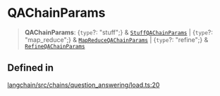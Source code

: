 QAChainParams
=============

> **QAChainParams**: {`type`?: "stuff";} & [`StuffQAChainParams`](/docs/api/chains/interfaces/StuffQAChainParams) | {`type`?: "map\_reduce";} & [`MapReduceQAChainParams`](/docs/api/chains/interfaces/MapReduceQAChainParams) | {`type`?: "refine";} & [`RefineQAChainParams`](/docs/api/chains/interfaces/RefineQAChainParams)

Defined in[​](#defined-in "Direct link to Defined in")
------------------------------------------------------

[langchain/src/chains/question\_answering/load.ts:20](https://github.com/hwchase17/langchainjs/blob/46e1734/langchain/src/chains/question_answering/load.ts#L20)